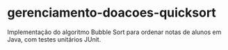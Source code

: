 # gerenciamento-doacoes-quicksort
Implementação do algoritmo Bubble Sort para ordenar notas de alunos em Java, com testes unitários JUnit.
